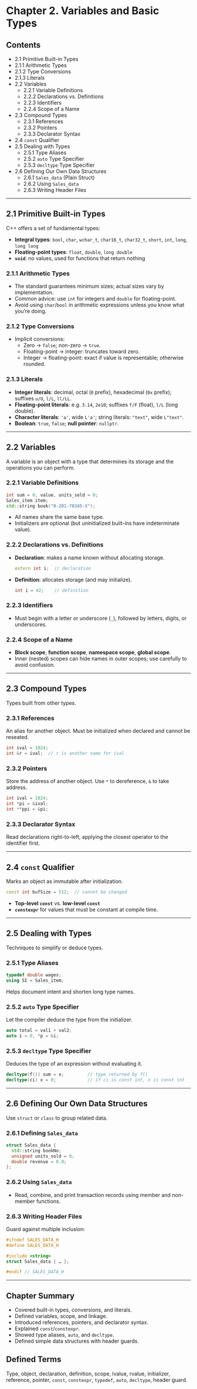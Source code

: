 # Chapter 2. Variables and Basic Types

## Contents
- 2.1 Primitive Built-in Types  
- 2.1.1 Arithmetic Types  
- 2.1.2 Type Conversions  
- 2.1.3 Literals  
- 2.2 Variables  
  - 2.2.1 Variable Definitions  
  - 2.2.2 Declarations vs. Definitions  
  - 2.2.3 Identifiers  
  - 2.2.4 Scope of a Name  
- 2.3 Compound Types  
  - 2.3.1 References  
  - 2.3.2 Pointers  
  - 2.3.3 Declarator Syntax  
- 2.4 `const` Qualifier  
- 2.5 Dealing with Types  
  - 2.5.1 Type Aliases  
  - 2.5.2 `auto` Type Specifier  
  - 2.5.3 `decltype` Type Specifier  
- 2.6 Defining Our Own Data Structures  
  - 2.6.1 `Sales_data` (Plain Struct)  
  - 2.6.2 Using `Sales_data`  
  - 2.6.3 Writing Header Files  

---

## 2.1 Primitive Built-in Types
C++ offers a set of fundamental types:
- **Integral types**: `bool`, `char`, `wchar_t`, `char16_t`, `char32_t`, `short`, `int`, `long`, `long long`
- **Floating-point types**: `float`, `double`, `long double`
- **`void`**: no values, used for functions that return nothing

### 2.1.1 Arithmetic Types
- The standard guarantees minimum sizes; actual sizes vary by implementation.
- Common advice: use `int` for integers and `double` for floating-point.  
- Avoid using `char`/`bool` in arithmetic expressions unless you know what you’re doing.

### 2.1.2 Type Conversions
- Implicit conversions:
  - Zero → `false`; non-zero → `true`.
  - Floating-point → integer: truncates toward zero.
  - Integer → floating-point: exact if value is representable; otherwise rounded.

### 2.1.3 Literals
- **Integer literals**: decimal, octal (`0` prefix), hexadecimal (`0x` prefix); suffixes `u/U`, `l/L`, `ll/LL`.
- **Floating-point literals**: e.g. `3.14`, `2e10`; suffixes `f/F` (float), `l/L` (long double).
- **Character literals**: `'a'`, wide `L'a'`; string literals: `"text"`, wide `L"text"`.
- **Boolean**: `true`, `false`; **null pointer**: `nullptr`.

---

## 2.2 Variables
A variable is an object with a type that determines its storage and the operations you can perform.

### 2.2.1 Variable Definitions
```cpp
int sum = 0, value, units_sold = 0;
Sales_item item;
std::string book("0-201-78345-X");
```
- All names share the same base type.
- Initializers are optional (but uninitialized built-ins have indeterminate value).

### 2.2.2 Declarations vs. Definitions
- **Declaration**: makes a name known without allocating storage.  
  ```cpp
  extern int i;  // declaration
  ```
- **Definition**: allocates storage (and may initialize).  
  ```cpp
  int i = 42;    // definition
  ```

### 2.2.3 Identifiers
- Must begin with a letter or underscore (`_`), followed by letters, digits, or underscores.

### 2.2.4 Scope of a Name
- **Block scope**, **function scope**, **namespace scope**, **global scope**.
- Inner (nested) scopes can hide names in outer scopes; use carefully to avoid confusion.

---

## 2.3 Compound Types
Types built from other types.

### 2.3.1 References
An alias for another object. Must be initialized when declared and cannot be reseated.
```cpp
int ival = 1024;
int &r = ival;  // r is another name for ival
```

### 2.3.2 Pointers
Store the address of another object. Use `*` to dereference, `&` to take address.
```cpp
int ival = 1024;
int *pi = &ival;
int **ppi = &pi;
```

### 2.3.3 Declarator Syntax
Read declarations right-to-left, applying the closest operator to the identifier first.

---

## 2.4 `const` Qualifier
Marks an object as immutable after initialization.
```cpp
const int bufSize = 512;  // cannot be changed
```
- **Top-level `const`** vs. **low-level `const`**  
- **`constexpr`** for values that must be constant at compile time.

---

## 2.5 Dealing with Types
Techniques to simplify or deduce types.

### 2.5.1 Type Aliases
```cpp
typedef double wages;
using SI = Sales_item;
```
Helps document intent and shorten long type names.

### 2.5.2 `auto` Type Specifier
Let the compiler deduce the type from the initializer.
```cpp
auto total = val1 + val2;
auto i = 0, *p = &i;
```

### 2.5.3 `decltype` Type Specifier
Deduces the type of an expression without evaluating it.
```cpp
decltype(f()) sum = x;         // type returned by f()
decltype(ci) x = 0;            // if ci is const int, x is const int
```

---

## 2.6 Defining Our Own Data Structures
Use `struct` or `class` to group related data.

### 2.6.1 Defining `Sales_data`
```cpp
struct Sales_data {
  std::string bookNo;
  unsigned units_sold = 0;
  double revenue = 0.0;
};
```

### 2.6.2 Using `Sales_data`
- Read, combine, and print transaction records using member and non-member functions.

### 2.6.3 Writing Header Files
Guard against multiple inclusion:
```cpp
#ifndef SALES_DATA_H
#define SALES_DATA_H

#include <string>
struct Sales_data { … };

#endif // SALES_DATA_H
```

---

## Chapter Summary
- Covered built-in types, conversions, and literals.  
- Defined variables, scope, and linkage.  
- Introduced references, pointers, and declarator syntax.  
- Explained `const`/`constexpr`.  
- Showed type aliases, `auto`, and `decltype`.  
- Defined simple data structures with header guards.

## Defined Terms
Type, object, declaration, definition, scope, lvalue, rvalue, initializer, reference, pointer, `const`, `constexpr`, `typedef`, `auto`, `decltype`, header guard.
